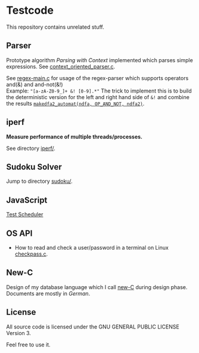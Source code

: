 Testcode
========

This repository contains unrelated stuff.

Parser
------
Prototype algorithm _Parsing with Context_ implemented
which parses simple expressions.
See [context_oriented_parser.c](parser/context_oriented_parser.c).

See [regex-main.c](parser/automat/main.c) for usage of the regex-parser which supports operators and(&) and and-not(&!)
<br> Example: `"[a-zA-Z0-9_]+ &! [0-9].*"` The trick to implement this
is to build the deterministic version for the left and right hand side of `&!` and combine the results
[`makedfa2_automat(ndfa, OP_AND_NOT, ndfa2)`](parser/automat/automat.c#L2913).

iperf
-----
**Measure performance of multiple threads/processes.**

See directory [iperf/](iperf/).

Sudoku Solver
-------------
Jump to directory [sudoku/](old-projects/sudoku).

JavaScript 
----------
[Test Scheduler](https://htmlpreview.github.io/?https://github.com/je-so/testcode/blob/master/html/syncrun.html)

OS API
-------------
* How to read and check a user/password in a terminal on Linux [checkpass.c](checkpass.c).

New-C
-------------
Design of my database language which I call [new-C](new-C) during design phase. Documents are mostly in *German*.

License
-------

All source code is licensed under the GNU GENERAL PUBLIC LICENSE Version 3.

Feel free to use it.
